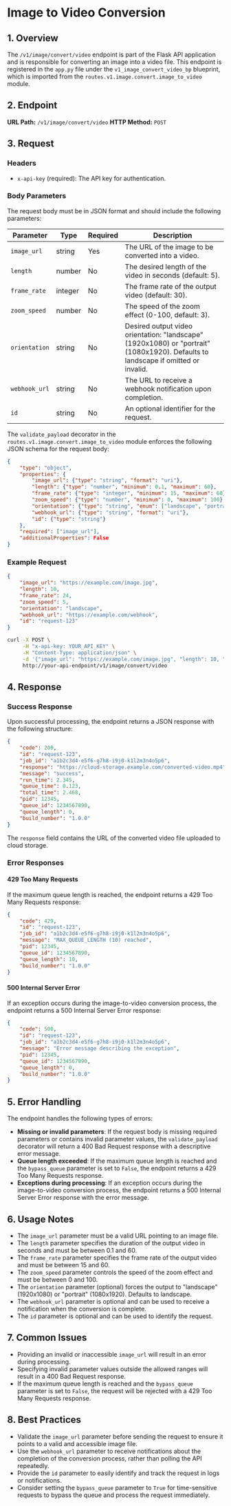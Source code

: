 # Image to Video Conversion

## 1. Overview

The `/v1/image/convert/video` endpoint is part of the Flask API application and is responsible for converting an image into a video file. This endpoint is registered in the `app.py` file under the `v1_image_convert_video_bp` blueprint, which is imported from the `routes.v1.image.convert.image_to_video` module.

## 2. Endpoint

**URL Path:** `/v1/image/convert/video`
**HTTP Method:** `POST`

## 3. Request

### Headers

- `x-api-key` (required): The API key for authentication.

### Body Parameters

The request body must be in JSON format and should include the following parameters:

| Parameter   | Type   | Required | Description                                                  |
|-------------|--------|----------|--------------------------------------------------------------|
| `image_url` | string | Yes      | The URL of the image to be converted into a video.          |
| `length`    | number | No       | The desired length of the video in seconds (default: 5).    |
| `frame_rate`| integer| No       | The frame rate of the output video (default: 30).           |
| `zoom_speed`| number | No       | The speed of the zoom effect (0-100, default: 3).           |
| `orientation`| string | No       | Desired output video orientation: "landscape" (1920x1080) or "portrait" (1080x1920). Defaults to landscape if omitted or invalid. |
| `webhook_url`| string| No       | The URL to receive a webhook notification upon completion.  |
| `id`        | string | No       | An optional identifier for the request.                      |

The `validate_payload` decorator in the `routes.v1.image.convert.image_to_video` module enforces the following JSON schema for the request body:

```json
{
    "type": "object",
    "properties": {
        "image_url": {"type": "string", "format": "uri"},
        "length": {"type": "number", "minimum": 0.1, "maximum": 60},
        "frame_rate": {"type": "integer", "minimum": 15, "maximum": 60},
        "zoom_speed": {"type": "number", "minimum": 0, "maximum": 100},
        "orientation": {"type": "string", "enum": ["landscape", "portrait"]},
        "webhook_url": {"type": "string", "format": "uri"},
        "id": {"type": "string"}
    },
    "required": ["image_url"],
    "additionalProperties": False
}
```

### Example Request

```json
{
    "image_url": "https://example.com/image.jpg",
    "length": 10,
    "frame_rate": 24,
    "zoom_speed": 5,
    "orientation": "landscape",
    "webhook_url": "https://example.com/webhook",
    "id": "request-123"
}
```

```bash
curl -X POST \
     -H "x-api-key: YOUR_API_KEY" \
     -H "Content-Type: application/json" \
     -d '{"image_url": "https://example.com/image.jpg", "length": 10, "frame_rate": 24, "zoom_speed": 5, "orientation": "landscape", "webhook_url": "https://example.com/webhook", "id": "request-123"}' \
     http://your-api-endpoint/v1/image/convert/video
```

## 4. Response

### Success Response

Upon successful processing, the endpoint returns a JSON response with the following structure:

```json
{
    "code": 200,
    "id": "request-123",
    "job_id": "a1b2c3d4-e5f6-g7h8-i9j0-k1l2m3n4o5p6",
    "response": "https://cloud-storage.example.com/converted-video.mp4",
    "message": "success",
    "run_time": 2.345,
    "queue_time": 0.123,
    "total_time": 2.468,
    "pid": 12345,
    "queue_id": 1234567890,
    "queue_length": 0,
    "build_number": "1.0.0"
}
```

The `response` field contains the URL of the converted video file uploaded to cloud storage.

### Error Responses

#### 429 Too Many Requests

If the maximum queue length is reached, the endpoint returns a 429 Too Many Requests response:

```json
{
    "code": 429,
    "id": "request-123",
    "job_id": "a1b2c3d4-e5f6-g7h8-i9j0-k1l2m3n4o5p6",
    "message": "MAX_QUEUE_LENGTH (10) reached",
    "pid": 12345,
    "queue_id": 1234567890,
    "queue_length": 10,
    "build_number": "1.0.0"
}
```

#### 500 Internal Server Error

If an exception occurs during the image-to-video conversion process, the endpoint returns a 500 Internal Server Error response:

```json
{
    "code": 500,
    "id": "request-123",
    "job_id": "a1b2c3d4-e5f6-g7h8-i9j0-k1l2m3n4o5p6",
    "message": "Error message describing the exception",
    "pid": 12345,
    "queue_id": 1234567890,
    "queue_length": 0,
    "build_number": "1.0.0"
}
```

## 5. Error Handling

The endpoint handles the following types of errors:

- **Missing or invalid parameters**: If the request body is missing required parameters or contains invalid parameter values, the `validate_payload` decorator will return a 400 Bad Request response with a descriptive error message.
- **Queue length exceeded**: If the maximum queue length is reached and the `bypass_queue` parameter is set to `False`, the endpoint returns a 429 Too Many Requests response.
- **Exceptions during processing**: If an exception occurs during the image-to-video conversion process, the endpoint returns a 500 Internal Server Error response with the error message.

## 6. Usage Notes

- The `image_url` parameter must be a valid URL pointing to an image file.
- The `length` parameter specifies the duration of the output video in seconds and must be between 0.1 and 60.
- The `frame_rate` parameter specifies the frame rate of the output video and must be between 15 and 60.
- The `zoom_speed` parameter controls the speed of the zoom effect and must be between 0 and 100.
- The `orientation` parameter (optional) forces the output to "landscape" (1920x1080) or "portrait" (1080x1920). Defaults to landscape.
- The `webhook_url` parameter is optional and can be used to receive a notification when the conversion is complete.
- The `id` parameter is optional and can be used to identify the request.

## 7. Common Issues

- Providing an invalid or inaccessible `image_url` will result in an error during processing.
- Specifying invalid parameter values outside the allowed ranges will result in a 400 Bad Request response.
- If the maximum queue length is reached and the `bypass_queue` parameter is set to `False`, the request will be rejected with a 429 Too Many Requests response.

## 8. Best Practices

- Validate the `image_url` parameter before sending the request to ensure it points to a valid and accessible image file.
- Use the `webhook_url` parameter to receive notifications about the completion of the conversion process, rather than polling the API repeatedly.
- Provide the `id` parameter to easily identify and track the request in logs or notifications.
- Consider setting the `bypass_queue` parameter to `True` for time-sensitive requests to bypass the queue and process the request immediately.

